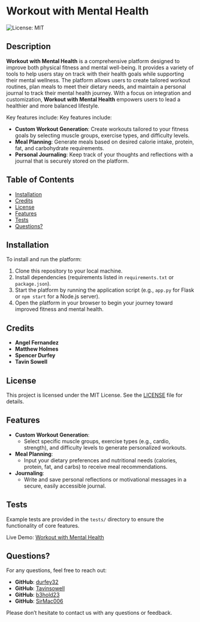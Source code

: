 # Workout with Mental Health

![License: MIT](https://img.shields.io/badge/License-MIT-blue)

## Description
**Workout with Mental Health** is a comprehensive platform designed to improve both physical fitness and mental well-being. It provides a variety of tools to help users stay on track with their health goals while supporting their mental wellness. The platform allows users to create tailored workout routines, plan meals to meet their dietary needs, and maintain a personal journal to track their mental health journey. With a focus on integration and customization, **Workout with Mental Health** empowers users to lead a healthier and more balanced lifestyle.


Key features include:
Key features include:
- **Custom Workout Generation**: Create workouts tailored to your fitness goals by selecting muscle groups, exercise types, and difficulty levels.
- **Meal Planning**: Generate meals based on desired calorie intake, protein, fat, and carbohydrate requirements.
- **Personal Journaling**: Keep track of your thoughts and reflections with a journal that is securely stored on the platform.


## Table of Contents
- [Installation](#installation)
- [Credits](#credits)
- [License](#license)
- [Features](#features)
- [Tests](#tests)
- [Questions?](#questions)

## Installation
To install and run the platform:
1. Clone this repository to your local machine.
2. Install dependencies (requirements listed in `requirements.txt` or `package.json`).
3. Start the platform by running the application script (e.g., `app.py` for Flask or `npm start` for a Node.js server).
4. Open the platform in your browser to begin your journey toward improved fitness and mental health.

## Credits
- **Angel Fernandez**
- **Matthew Holmes**
- **Spencer Durfey**
- **Tavin Sowell**

## License
This project is licensed under the MIT License. See the [LICENSE](LICENSE) file for details.

## Features
- **Custom Workout Generation**: 
   - Select specific muscle groups, exercise types (e.g., cardio, strength), and difficulty levels to generate personalized workouts.
- **Meal Planning**: 
   - Input your dietary preferences and nutritional needs (calories, protein, fat, and carbs) to receive meal recommendations.
- **Journaling**: 
   - Write and save personal reflections or motivational messages in a secure, easily accessible journal.


## Tests
Example tests are provided in the `tests/` directory to ensure the functionality of core features.

Live Demo: [Workout with Mental Health](https://workout-with-mental-health.onrender.com)

## Questions?
For any questions, feel free to reach out:

- **GitHub**: [durfey32](https://github.com/durfey32)
- **GitHub**: [Tavinsowell](https://github.com/Tavinsowell)
- **GitHub**: [b3hold23](https://github.com/b3hold23)
- **GitHub**: [SirMac006](https://github.com/SirMac006)

Please don’t hesitate to contact us with any questions or feedback.
